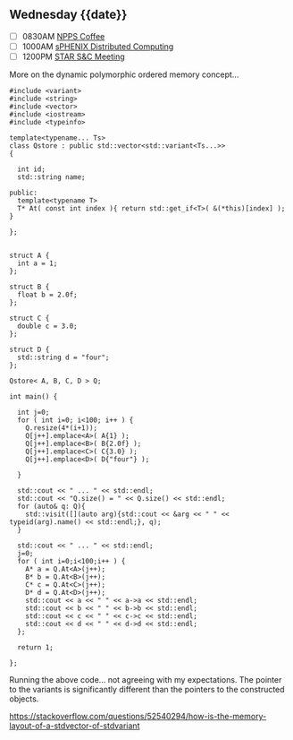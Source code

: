## Wednesday {{date}}

- [ ] 0830AM [NPPS Coffee](https://bnl.zoomgov.com/j/16157150845?pwd=NXNqTi9ZWEFBKzYwRXQ5U3NXU1dBZz09)
- [ ] 1000AM [sPHENIX Distributed Computing](https://bnl.zoomgov.com/j/16157150845?pwd=NXNqTi9ZWEFBKzYwRXQ5U3NXU1dBZz09)
- [ ] 1200PM [STAR S&C Meeting](https://lbnl.zoom.us/j/97026562983?pwd=VGVXbzhYUUhheEJ2cFMyVVdVRXowZz09)

More on the dynamic polymorphic ordered memory concept...

```
#include <variant>
#include <string>
#include <vector>
#include <iostream>
#include <typeinfo>

template<typename... Ts>
class Qstore : public std::vector<std::variant<Ts...>>
{

  int id;
  std::string name;

public:
  template<typename T>
  T* At( const int index ){ return std::get_if<T>( &(*this)[index] ); }
  
};


struct A {
  int a = 1;
};

struct B {
  float b = 2.0f;
};

struct C {
  double c = 3.0;
};

struct D {
  std::string d = "four";
};

Qstore< A, B, C, D > Q;

int main() {

  int j=0;
  for ( int i=0; i<100; i++ ) { 
    Q.resize(4*(i+1));
    Q[j++].emplace<A>( A{1} );
    Q[j++].emplace<B>( B{2.0f} );
    Q[j++].emplace<C>( C{3.0} );
    Q[j++].emplace<D>( D{"four"} );

  }
    
  std::cout << " ... " << std::endl;
  std::cout << "Q.size() = " << Q.size() << std::endl;
  for (auto& q: Q){
    std::visit([](auto arg){std::cout << &arg << " " << typeid(arg).name() << std::endl;}, q);
  }

  std::cout << " ... " << std::endl;
  j=0;
  for ( int i=0;i<100;i++ ) {
    A* a = Q.At<A>(j++);
    B* b = Q.At<B>(j++);
    C* c = Q.At<C>(j++);
    D* d = Q.At<D>(j++);
    std::cout << a << " " << a->a << std::endl;
    std::cout << b << " " << b->b << std::endl;
    std::cout << c << " " << c->c << std::endl;
    std::cout << d << " " << d->d << std::endl;    
  };

  return 1;

};
```

Running the above code... not agreeing with my expectations.  The pointer to the variants is significantly different than the pointers to the constructed objects.  

https://stackoverflow.com/questions/52540294/how-is-the-memory-layout-of-a-stdvector-of-stdvariant

